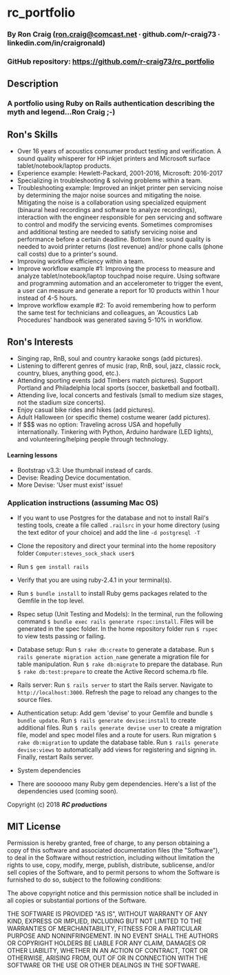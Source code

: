 # rc_portfolio

### By Ron Craig (ron.craig@comcast.net ∙ github.com/r-craig73 ∙ linkedin.com/in/craigronald)

### GitHub repository: https://github.com/r-craig73/rc_portfolio

## Description
### A portfolio using Ruby on Rails authentication describing the myth and legend...Ron Craig ;-)

## Ron's Skills
* Over 16 years of acoustics consumer product testing and verification.  A sound quality whisperer for HP inkjet printers and Microsoft surface tablet/notebook/laptop products.
* Experience example: Hewlett-Packard, 2001-2016, Microsoft: 2016-2017
* Specializing in troubleshooting & solving problems within a team.
* Troubleshooting example: Improved an inkjet printer pen servicing noise by determining the major noise sources and mitigating the noise. Mitigating the noise is a collaboration using specialized equipment (binaural head recordings and software to analyze recordings), interaction with the engineer responsible for pen servicing and software to control and modify the servicing events. Sometimes compromises and additional testing are needed to satisfy servicing noise and performance before a certain deadline. Bottom line: sound quality is needed to avoid printer returns (lost revenue) and/or phone calls (phone call costs) due to a printer's sound.
* Improving workflow efficiency within a team.
* Improve workflow example #1: Improving the process to measure and analyze tablet/notebook/laptop touchpad noise require. Using software and programming automation and an accelerometer to trigger the event, a user can measure and generate a report for 10 products within 1 hour instead of 4-5 hours.
* Improve workflow example #2: To avoid remembering how to perform the same test for technicians and colleagues, an 'Acoustics Lab Procedures' handbook was generated saving 5-10% in workflow.

## Ron's Interests
* Singing rap, RnB, soul and country karaoke songs (add pictures).
* Listening to different genres of music (rap, RnB, soul, jazz, classic rock, country, blues, anything good, etc.).
* Attending sporting events (add Timbers match pictures).  Support Portland and Philadelphia local sports (soccer, basketball and football).
* Attending live, local concerts and festivals (small to medium size stages, not the stadium size concerts).
* Enjoy casual bike rides and hikes (add pictures).
* Adult Halloween (or specific theme) costume wearer (add pictures).
* If $$$ was no option: Traveling across USA and hopefully internationally.  Tinkering with Python, Arduino hardware (LED lights), and volunteering/helping people through technology.

#### Learning lessons
* Bootstrap v3.3: Use thumbnail instead of cards.
* Devise: Reading Device documentation.
* More Devise: 'User must exist' issue!

### Application instructions (assuming Mac OS)
* If you want to use Postgres for the database and not to install Rail's testing tools, create a file called `.railsrc` in your home directory (using the text editor of your choice) and add the line `-d postgresql -T`

* Clone the repository and direct your terminal into the home repository folder `Computer:steves_sock_shack user$`

* Run `$ gem install rails`

* Verify that you are using ruby-2.4.1 in your terminal(s).

* Run `$ bundle install` to install Ruby gems packages related to the Gemfile in the top level.

* Rspec setup (Unit Testing and Models): In the terminal, run the following command `$ bundle exec rails generate rspec:install`. Files will be generated in the spec folder.  In the home repository folder run `$ rspec` to view tests passing or failing.

* Database setup: Run `$ rake db:create` to generate a database. Run `$ rails generate migration action_name` generate a migration file for table manipulation. Run `$ rake db:migrate` to prepare the database. Run `$ rake db:test:prepare` to create the Active Record schema.rb file.

* Rails server: Run `$ rails server` to start the Rails server.  Navigate to `http://localhost:3000`.  Refresh the page to reload any changes to the source files.

* Authentication setup: Add gem 'devise' to your Gemfile and bundle `$ bundle update`. Run `$ rails generate devise:install` to create additional files. Run `$ rails generate devise user` to create a migration file, model and spec model files and a route for users.  Run migration `$ rake db:migration` to update the database table. Run `$ rails generate devise:views` to automatically add views for registering and signing in. Finally, restart Rails server.

* System dependencies
* There are soooooo many Ruby gem dependencies. Here's a list of the dependencies used (coming soon).

Copyright (c) 2018 **_RC productions_**

MIT License
-----------
Permission is hereby granted, free of charge, to any person obtaining a copy of this software and associated documentation files (the "Software"), to deal in the Software without restriction, including without limitation the rights to use, copy, modify, merge, publish, distribute, sublicense, and/or sell copies of the Software, and to permit persons to whom the Software is furnished to do so, subject to the following conditions:

The above copyright notice and this permission notice shall be included in all copies or substantial portions of the Software.

THE SOFTWARE IS PROVIDED "AS IS", WITHOUT WARRANTY OF ANY KIND, EXPRESS OR IMPLIED, INCLUDING BUT NOT LIMITED TO THE WARRANTIES OF MERCHANTABILITY, FITNESS FOR A PARTICULAR PURPOSE AND NONINFRINGEMENT. IN NO EVENT SHALL THE AUTHORS OR COPYRIGHT HOLDERS BE LIABLE FOR ANY CLAIM, DAMAGES OR OTHER LIABILITY, WHETHER IN AN ACTION OF CONTRACT, TORT OR OTHERWISE, ARISING FROM, OUT OF OR IN CONNECTION WITH THE SOFTWARE OR THE USE OR OTHER DEALINGS IN THE SOFTWARE.
